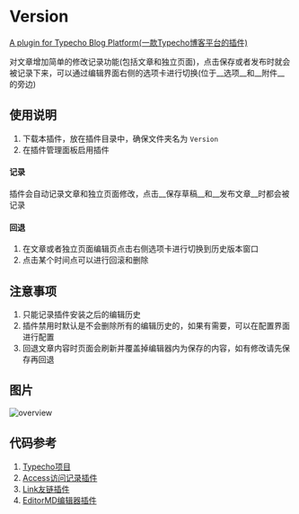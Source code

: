 # Version

[A plugin for Typecho Blog Platform(一款Typecho博客平台的插件)](https://github.com/innc11/Version)

对文章增加简单的修改记录功能(包括文章和独立页面)，点击保存或者发布时就会被记录下来，可以通过编辑界面右侧的选项卡进行切换(位于__选项__和__附件__的旁边)

## 使用说明

1. 下载本插件，放在插件目录中，确保文件夹名为 `Version`
2. 在插件管理面板启用插件

#### 记录

插件会自动记录文章和独立页面修改，点击__保存草稿__和__发布文章__时都会被记录

#### 回退

1. 在文章或者独立页面编辑页点击右侧选项卡进行切换到历史版本窗口
2. 点击某个时间点可以进行回滚和删除

## 注意事项

1. 只能记录插件安装之后的编辑历史
2. 插件禁用时默认是不会删除所有的编辑历史的，如果有需要，可以在配置界面进行配置
3. 回退文章内容时页面会刷新并覆盖掉编辑器内为保存的内容，如有修改请先保存再回退

## 图片

![overview](https://res.innc11.cn/pictures/version/20200725211151.png)

## 代码参考

1. [Typecho项目](https://github.com/typecho/typecho)
2. [Access访问记录插件](https://github.com/kokororin/typecho-plugin-Access)
2. [Link友链插件](http://www.imhan.com/archives/typecho-links)
3. [EditorMD编辑器插件](https://dt27.org/php/editormd-for-typecho)